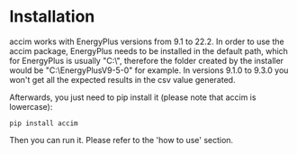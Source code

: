 # Installation
accim works with EnergyPlus versions from 9.1 to 22.2. In order to use the accim package, EnergyPlus needs to be installed in the default path, which for EnergyPlus is usually "C:\\", therefore the folder created by the installer would be "C:\\EnergyPlusV9-5-0" for example. In versions 9.1.0 to 9.3.0 you won't get all the expected results in the csv value generated.

Afterwards, you just need to pip install it (please note that accim is lowercase):

`pip install accim`

Then you can run it. Please refer to the 'how to use' section.
